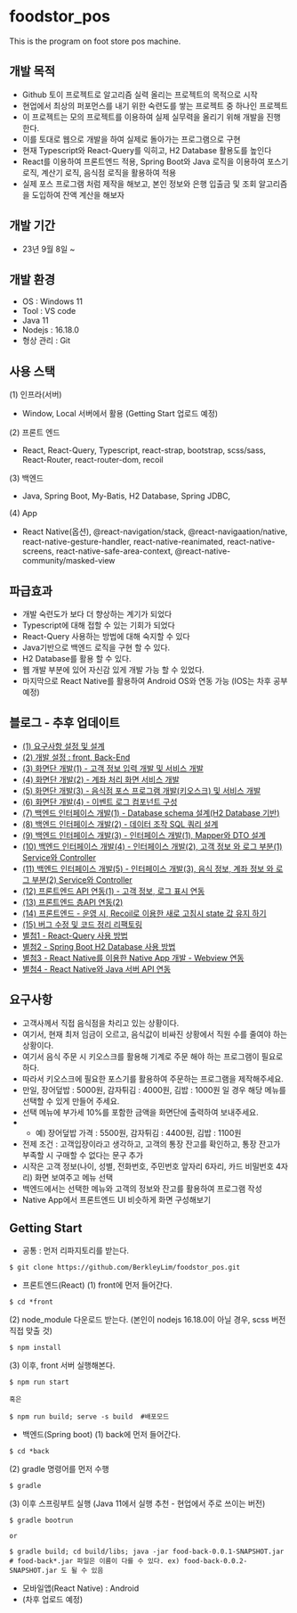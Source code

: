 # foodstor_pos
This is the program on foot store pos machine.

## 개발 목적
- Github 토이 프로젝트로 알고리즘 실력 올리는 프로젝트의 목적으로 시작
- 현업에서 최상의 퍼포먼스를 내기 위한 숙련도를 쌓는 프로젝트 중 하나인 프로젝트
- 이 프로젝트는 모의 프로젝트를 이용하여 실제 실무력을 올리기 위해 개발을 진행 한다.
- 이를 토대로 웹으로 개발을 하여 실제로 돌아가는 프로그램으로 구현
- 현재 Typescript와 React-Query를 익히고, H2 Database 활용도를 높인다
- React를 이용하여 프론트엔드 적용, Spring Boot와 Java 로직을 이용하여 포스기 로직, 계산기 로직, 음식점 로직을 활용하여 적용
- 실제 포스 프로그램 처럼 제작을 해보고, 본인 정보와 은행 입출금 및 조회 알고리즘을 도입하여 잔액 계산을 해보자

## 개발 기간
- 23년 9월 8일 ~

## 개발 환경
- OS : Windows 11
- Tool : VS code
- Java 11
- Nodejs : 16.18.0
- 형상 관리 : Git

## 사용 스택
(1) 인프라(서버)
- Window, Local 서버에서 활용 (Getting Start 업로드 예정)

(2) 프론트 엔드
- React, React-Query, Typescript, react-strap, bootstrap, scss/sass, React-Router, react-router-dom, recoil

(3) 백엔드
- Java, Spring Boot, My-Batis, H2 Database, Spring JDBC, 

(4) App
- React Native(옵션), @react-navigation/stack, @react-navigaation/native, react-native-gesture-handler, react-native-reanimated, react-native-screens, react-native-safe-area-context, @react-native-community/masked-view

## 파급효과
- 개발 숙련도가 보다 더 향상하는 계기가 되었다
- Typescript에 대해 접할 수 있는 기회가 되었다
- React-Query 사용하는 방법에 대해 숙지할 수 있다
- Java기반으로 백엔드 로직을 구현 할 수 있다.
- H2 Database를 활용 할 수 있다.
- 웹 개발 부분에 있어 자신감 있게 개발 가능 할 수 있었다.
- 마지막으로 React Native를 활용하여 Android OS와 연동 가능 (IOS는 차후 공부 예정)



## 블로그 - 추후 업데이트
- [(1) 요구사항 설정 및 설계](https://berkley.tistory.com/45)
- [(2) 개발 설정 : front, Back-End](https://berkley.tistory.com/46)
- [(3) 화면단 개발(1) - 고객 정보 입력 개발 및 서비스 개발](https://berkley.tistory.com/47)
- [(4) 화면단 개발(2) - 계좌 처리 화면 서비스 개발](https://berkley.tistory.com/48)
- [(5) 화면단 개발(3) - 음식점 포스 프로그램 개발(키오스크) 및 서비스 개발](https://berkley.tistory.com/49)
- [(6) 화면단 개발(4) - 이벤트 로그 컴포넌트 구성](https://berkley.tistory.com/50)
- [(7) 백엔드 인터페이스 개발(1) - Database schema 설계(H2 Database 기반)](https://berkley.tistory.com/51)
- [(8) 백엔드 인터페이스 개발(2) - 데이터 조작 SQL 쿼리 설계](https://berkley.tistory.com/52)
- [(9) 백엔드 인터페이스 개발(3) - 인터페이스 개발(1), Mapper와 DTO 설계](https://berkley.tistory.com/53)
- [(10) 백엔드 인터페이스 개발(4) - 인터페이스 개발(2), 고객 정보 와 로그 부분(1) Service와 Controller](https://berkley.tistory.com/54)
- [(11) 백엔드 인터페이스 개발(5) - 인터페이스 개발(3), 음식 정보, 계좌 정보 와 로그 부분(2) Service와 Controller](https://berkley.tistory.com/55)
- [(12) 프론트엔드 API 연동(1) - 고객 정보, 로그 표시 연동 ](https://berkley.tistory.com/56)
- [(13) 프론트엔드 층API 연동(2)]()
- [(14) 프론트엔드 - 운영 시, Recoil로 이용한 새로 고침시 state 값 유지 하기]()
- [(15) 버그 수정 및 코드 정리 리팩토링]()
- [별첨1 - React-Query 사용 방법]()
- [별첨2 - Spring Boot H2 Database 사용 방법]()
- [별첨3 - React Native를 이용한 Native App 개발 - Webview 연동]()
- [별첨4 - React Native와 Java 서버 API 연동]()

## 요구사항
- 고객사께서 직접 음식점을 차리고 있는 상황이다.
- 여기서, 현재 최저 임금이 오르고, 음식값이 비싸진 상황에서 직원 수를 줄여야 하는 상황이다.
- 여기서 음식 주문 시 키오스크를 활용해 기계로 주문 해야 하는 프로그램이 필요로 하다.
- 따라서 키오스크에 필요한 포스기를 활용하여 주문하는 프로그램을 제작해주세요.
- 만일, 장어덮밥 : 5000원, 감자튀김 : 4000원, 김밥 : 1000원 일 경우 해당 메뉴를 선택할 수 있게 만들어 주세요.
- 선택 메뉴에 부가세 10%를 포함한 금액을 화면단에 출력하여 보내주세요.
- - 예) 장어덮밥 가격 : 5500원, 감자튀김 : 4400원, 김밥 : 1100원
- 전제 조건 : 고객입장이라고 생각하고, 고객의 통장 잔고를 확인하고, 통장 잔고가 부족할 시 구매할 수 없다는 문구 추가
- 시작은 고객 정보(나이, 성별, 전화번호, 주민번호 앞자리 6자리, 카드 비밀번호 4자리) 화면 보여주고 메뉴 선택
- 백엔드에서는 선택한 메뉴와 고객의 정보와 잔고를 활용하여 프로그램 작성
- Native App에서 프론트엔드 UI 비슷하게 화면 구성해보기


## Getting Start
- 공통 : 먼저 리파지토리를 받는다.
```
$ git clone https://github.com/BerkleyLim/foodstor_pos.git
```

- 프론트엔드(React)
(1) front에 먼저 들어간다.
```
$ cd *front
```

(2) node_module 다운로드 받는다. (본인이 nodejs 16.18.0이 아닐 경우, scss 버전 직접 맞출 것)
```
$ npm install
```

(3) 이후, front 서버 실행해본다.
```
$ npm run start

혹은

$ npm run build; serve -s build  #배포모드
```

- 백엔드(Spring boot)
(1) back에 먼저 들어간다.
```
$ cd *back
```

(2) gradle 명령어를 먼저 수행
```
$ gradle
```

(3) 이후 스프링부트 실행 (Java 11에서 실행 추천 - 현업에서 주로 쓰이는 버전)
```
$ gradle bootrun

or

$ gradle build; cd build/libs; java -jar food-back-0.0.1-SNAPSHOT.jar 
# food-back*.jar 파일은 이름이 다를 수 있다. ex) food-back-0.0.2-SNAPSHOT.jar 도 될 수 있음
```
- 모바일앱(React Native) : Android
- (차후 업로드 예정)
